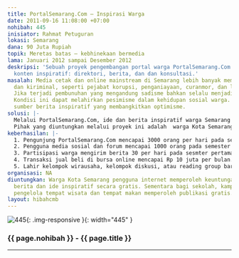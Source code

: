 ```yaml
---
title: PortalSemarang.Com – Inspirasi Warga
date: 2011-09-16 11:08:00 +07:00
nohibah: 445
inisiator: Rahmat Petuguran
lokasi: Semarang
dana: 90 Juta Rupiah
topik: Meretas batas – kebhinekaan bermedia
lama: Januari 2012 sampai Desember 2012
deskripsi: 'Sebuah proyek pengembangan portal warga PortalSemarang.Com yang berisi
  konten inspiratif: direktori, berita, dan dan konsultasi.'
masalah: Media cetak dan online mainstream di Semarang lebih banyak memberitakan konflik
  dan kiriminal, seperti pejabat korupsi, penganiayaan, curanmor, dan lakalantas.
  Jika terjadi pembunuhan yang mengandung sadisme bahkan selalu menjadi headline.
  Kondisi ini dapat melahirkan pesimisme dalam kehidupan sosial warga. Warga kehilangan
  sumber berita inspiratif yang membangkitkan optimisme.
solusi: |-
  Melalui PortalSemarang.Com, ide dan berita inspiratif warga Semarang disebarkan agar menginspirasi warga lain. Fasilitas media sosial dan forum yang terintegrasi berfungsi meningkatkan interaksi warga.
  Pihak yang diuntungkan melalui proyek ini adalah  warga Kota Semarang pengguna internet dengan mengakses berita dan ide inspiratif secara gratis. Sementara bagi sekolah, kampus, dinas pemerintah, pengelola tempat wisata dan tempat makan memperoleh publikasi gratis.
keberhasilan: |-
  1. Pengunjung PortalSemarang.Com mencapai 3000 orang per hari pada semseter pertama dan mencapai 10000 orang per hari pada tahun pertama.
  2. Pengguna media sosial dan forum mencapai 1000 orang pada semester pertama.
  3. Partisipasi warga mengirim berita 30 per hari pada sesmter pertama.
  4. Transaksi jual beli di bursa online mencapai Rp 10 juta per bulan.
  5. Lahir kelompok wirausaha, kelompok diskusi, atau reading group baru di Kota Semarang.
organisasi: NA
diuntungkan: Warga Kota Semarang pengguna internet memperoleh keuntungan dengan mengakses
  berita dan ide inspiratif secara gratis. Sementara bagi sekolah, kampus, dinas pemerintah,
  pengelola tempat wisata dan tempat makan memperoleh publikasi gratis.
layout: hibahcmb
---
```


![445](/static/img/hibahcmb/445.png){: .img-responsive }{: width="445" }

### {{ page.nohibah }} - {{ page.title }}

---
